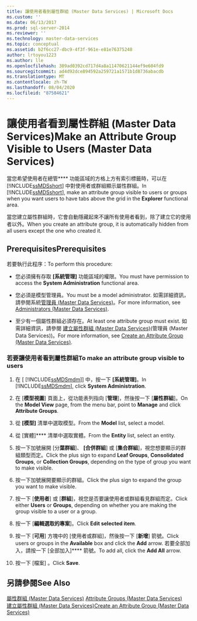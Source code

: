 ```yaml
---
title: 讓使用者看到屬性群組 (Master Data Services) | Microsoft Docs
ms.custom: ''
ms.date: 06/13/2017
ms.prod: sql-server-2014
ms.reviewer: ''
ms.technology: master-data-services
ms.topic: conceptual
ms.assetid: b2f6cc27-dbc9-4f3f-961e-e81e76375248
author: lrtoyou1223
ms.author: lle
ms.openlocfilehash: 309ad0392cd717d4a8a11470621144ef9e604fd9
ms.sourcegitcommit: ad4d92dce894592a259721a1571b1d8736abacdb
ms.translationtype: MT
ms.contentlocale: zh-TW
ms.lasthandoff: 08/04/2020
ms.locfileid: "87584621"
---
```

# <a name="make-an-attribute-group-visible-to-users-master-data-services"></a><span data-ttu-id="6dc89-102">讓使用者看到屬性群組 (Master Data Services)</span><span class="sxs-lookup"><span data-stu-id="6dc89-102">Make an Attribute Group Visible to Users (Master Data Services)</span></span>
  <span data-ttu-id="6dc89-103">當您希望使用者在總管\*\*\*\* 功能區域的方格上方有索引標籤時，可以在 [!INCLUDE[ssMDSshort](../includes/ssmdsshort-md.md)] 中對使用者或群組顯示屬性群組。</span><span class="sxs-lookup"><span data-stu-id="6dc89-103">In [!INCLUDE[ssMDSshort](../includes/ssmdsshort-md.md)], make an attribute group visible to users or groups when you want users to have tabs above the grid in the **Explorer** functional area.</span></span>  
  
 <span data-ttu-id="6dc89-104">當您建立屬性群組時，它會自動隱藏起來不讓所有使用者看到，除了建立它的使用者以外。</span><span class="sxs-lookup"><span data-stu-id="6dc89-104">When you create an attribute group, it is automatically hidden from all users except the one who created it.</span></span>  
  
## <a name="prerequisites"></a><span data-ttu-id="6dc89-105">Prerequisites</span><span class="sxs-lookup"><span data-stu-id="6dc89-105">Prerequisites</span></span>  
 <span data-ttu-id="6dc89-106">若要執行此程序：</span><span class="sxs-lookup"><span data-stu-id="6dc89-106">To perform this procedure:</span></span>  
  
-   <span data-ttu-id="6dc89-107">您必須擁有存取 **[系統管理]** 功能區域的權限。</span><span class="sxs-lookup"><span data-stu-id="6dc89-107">You must have permission to access the **System Administration** functional area.</span></span>  
  
-   <span data-ttu-id="6dc89-108">您必須是模型管理員。</span><span class="sxs-lookup"><span data-stu-id="6dc89-108">You must be a model administrator.</span></span> <span data-ttu-id="6dc89-109">如需詳細資訊，請參閱系統[管理員 &#40;Master Data Services&#41;](administrators-master-data-services.md)。</span><span class="sxs-lookup"><span data-stu-id="6dc89-109">For more information, see [Administrators &#40;Master Data Services&#41;](administrators-master-data-services.md).</span></span>  
  
-   <span data-ttu-id="6dc89-110">至少有一個屬性群組必須存在。</span><span class="sxs-lookup"><span data-stu-id="6dc89-110">At least one attribute group must exist.</span></span> <span data-ttu-id="6dc89-111">如需詳細資訊，請參閱 [建立屬性群組 &#40;Master Data Services&#41;](../../2014/master-data-services/create-an-attribute-group-master-data-services.md)(管理員 (Master Data Services))。</span><span class="sxs-lookup"><span data-stu-id="6dc89-111">For more information, see [Create an Attribute Group &#40;Master Data Services&#41;](../../2014/master-data-services/create-an-attribute-group-master-data-services.md).</span></span>  
  
### <a name="to-make-an-attribute-group-visible-to-users"></a><span data-ttu-id="6dc89-112">若要讓使用者看到屬性群組</span><span class="sxs-lookup"><span data-stu-id="6dc89-112">To make an attribute group visible to users</span></span>  
  
1.  <span data-ttu-id="6dc89-113">在 [ [!INCLUDE[ssMDSmdm](../includes/ssmdsmdm-md.md)]] 中，按一下 **[系統管理]**。</span><span class="sxs-lookup"><span data-stu-id="6dc89-113">In [!INCLUDE[ssMDSmdm](../includes/ssmdsmdm-md.md)], click **System Administration**.</span></span>  
  
2.  <span data-ttu-id="6dc89-114">在 [**模型視圖**] 頁面上，從功能表列指向 [**管理**]，然後按一下 [**屬性群組**]。</span><span class="sxs-lookup"><span data-stu-id="6dc89-114">On the **Model View** page, from the menu bar, point to **Manage** and click **Attribute Groups**.</span></span>  
  
3.  <span data-ttu-id="6dc89-115">從 **[模型]** 清單中選取模型。</span><span class="sxs-lookup"><span data-stu-id="6dc89-115">From the **Model** list, select a model.</span></span>  
  
4.  <span data-ttu-id="6dc89-116">從 [實體]\*\*\*\* 清單中選取實體。</span><span class="sxs-lookup"><span data-stu-id="6dc89-116">From the **Entity** list, select an entity.</span></span>  
  
5.  <span data-ttu-id="6dc89-117">按一下加號展開 [分**葉群組**]、 **[合併群組**] 或 [**集合群組**]，視您想要顯示的群組類型而定。</span><span class="sxs-lookup"><span data-stu-id="6dc89-117">Click the plus sign to expand **Leaf Groups**, **Consolidated Groups**, or **Collection Groups**, depending on the type of group you want to make visible.</span></span>  
  
6.  <span data-ttu-id="6dc89-118">按一下加號展開要顯示的群組。</span><span class="sxs-lookup"><span data-stu-id="6dc89-118">Click the plus sign to expand the group you want to make visible.</span></span>  
  
7.  <span data-ttu-id="6dc89-119">按一下 [**使用者**] 或 [**群組**]，視您是否要讓使用者或群組看見群組而定。</span><span class="sxs-lookup"><span data-stu-id="6dc89-119">Click either **Users** or **Groups**, depending on whether you are making the group visible to a user or a group.</span></span>  
  
8.  <span data-ttu-id="6dc89-120">按一下 [**編輯選取的專案**]。</span><span class="sxs-lookup"><span data-stu-id="6dc89-120">Click **Edit selected item**.</span></span>  
  
9. <span data-ttu-id="6dc89-121">按一下 [**可用**] 方塊中的 [使用者或群組]，然後按一下 [**新增**] 箭號。</span><span class="sxs-lookup"><span data-stu-id="6dc89-121">Click users or groups in the **Available** box and click the **Add** arrow.</span></span> <span data-ttu-id="6dc89-122">若要全部加入，請按一下 [全部加入]\*\*\*\* 箭號。</span><span class="sxs-lookup"><span data-stu-id="6dc89-122">To add all, click the **Add All** arrow.</span></span>  
  
10. <span data-ttu-id="6dc89-123">按一下 [檔案] 。</span><span class="sxs-lookup"><span data-stu-id="6dc89-123">Click **Save**.</span></span>  
  
## <a name="see-also"></a><span data-ttu-id="6dc89-124">另請參閱</span><span class="sxs-lookup"><span data-stu-id="6dc89-124">See Also</span></span>  
 <span data-ttu-id="6dc89-125">[屬性群組 &#40;Master Data Services&#41;](../../2014/master-data-services/attribute-groups-master-data-services.md) </span><span class="sxs-lookup"><span data-stu-id="6dc89-125">[Attribute Groups &#40;Master Data Services&#41;](../../2014/master-data-services/attribute-groups-master-data-services.md) </span></span>  
 [<span data-ttu-id="6dc89-126">建立屬性群組 &#40;Master Data Services&#41;</span><span class="sxs-lookup"><span data-stu-id="6dc89-126">Create an Attribute Group &#40;Master Data Services&#41;</span></span>](../../2014/master-data-services/create-an-attribute-group-master-data-services.md)  
  
  
